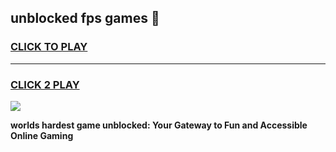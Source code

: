 
## unblocked fps games 👋
<h3>
<a href="https://premium.freeplayer.one?title=unblocked_fps_games&ref=13F">CLICK TO PLAY</a></h3>
<hr>

<h3>
<a href="https://premium.freeplayer.one?title=unblocked_fps_games&ref=13F">CLICK 2 PLAY</a>
  
</h3>

<a href="https://premium.freeplayer.one?title=unblocked_fps_games&ref=12F/"><img src="https://clearcache.store/games.png"></a>


**worlds hardest game unblocked: Your Gateway to Fun and Accessible Online Gaming**
